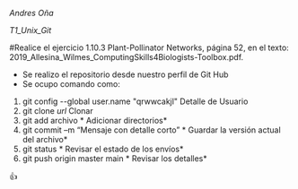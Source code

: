 *Andres Oña*

*T1_Unix_Git*  

#Realice el ejercicio 1.10.3 Plant-Pollinator Networks, página 52, en el texto: 2019_Allesina_Wilmes_ComputingSkills4Biologists-Toolbox.pdf. 

* Se realizo el repositorio desde nuestro perfil de Git Hub
* Se ocupo comando como:
1. git config --global user.name "qrwwcakjl" Detalle de Usuario
2. git clone *url*  Clonar
3. git add archivo * Adicionar directorios*
4. git commit –m “Mensaje con detalle corto” * Guardar la versión actual del archivo*
5. git status * Revisar el estado de los envíos*
6. git push origin master main * Revisar los detalles* 

:+1:



